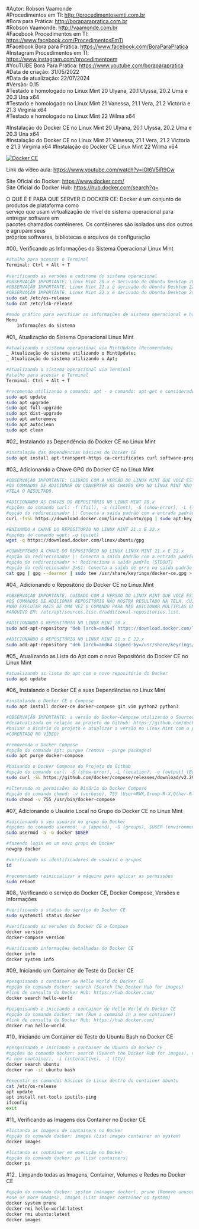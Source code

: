 #Autor: Robson Vaamonde<br>
#Procedimentos em TI: http://procedimentosemti.com.br<br>
#Bora para Prática: http://boraparapratica.com.br<br>
#Robson Vaamonde: http://vaamonde.com.br<br>
#Facebook Procedimentos em TI: https://www.facebook.com/ProcedimentosEmTi<br>
#Facebook Bora para Prática: https://www.facebook.com/BoraParaPratica<br>
#Instagram Procedimentos em TI: https://www.instagram.com/procedimentoem<br>
#YouTUBE Bora Para Prática: https://www.youtube.com/boraparapratica<br>
#Data de criação: 31/05/2022<br>
#Data de atualização: 22/07/2024<br>
#Versão: 0.15<br>
#Testado e homologado no Linux Mint 20 Ulyana, 20.1 Ulyssa, 20.2 Uma e 20.3 Una x64<br>
#Testado e homologado no Linux Mint 21 Vanessa, 21.1 Vera, 21.2 Victoria e 21.3 Virginia x64<br>
#Testado e homologado no Linux Mint 22 Wilma x64<br>

#Instalação do Docker CE no Linux Mint 20 Ulyana, 20.1 Ulyssa, 20.2 Uma e 20.3 Una x64<br>
#Instalação do Docker CE no Linux Mint 21 Vanessa, 21.1 Vera, 21.2 Victoria e 21.3 Virginia x64
#Instalação do Docker CE Linux Mint 22 Wilma x64<br>

[![Docker CE](http://img.youtube.com/vi/iOI6V5iR9Cw/0.jpg)](https://www.youtube.com/watch?v=iOI6V5iR9Cw "Docker CE")

Link da vídeo aula: https://www.youtube.com/watch?v=iOI6V5iR9Cw

Site Oficial do Docker: https://www.docker.com/<br>
Site Oficial do Docker Hub: https://hub.docker.com/search?q=

O QUE É E PARA QUE SERVER O DOCKER CE: Docker é um conjunto de produtos de plataforma como<br>
serviço que usam virtualização de nível de sistema operacional para entregar software em<br>
pacotes chamados contêineres. Os contêineres são isolados uns dos outros e agrupam seus<br>
próprios softwares, bibliotecas e arquivos de configuração

#00_ Verificando as Informações do Sistema Operacional Linux Mint<br>
```bash
#atalho para acessar o Terminal
Terminal: Ctrl + Alt + T
	
#verificando as versões e codinome do sistema operacional
#OBSERVAÇÃO IMPORTANTE: Linux Mint 20.x é derivado do Ubuntu Desktop 20.04.x Focal Fossa
#OBSERVAÇÃO IMPORTANTE: Linux Mint 21.x é derivado do Ubuntu Desktop 22.04.x Jammy Jellyfish
#OBSERVAÇÃO IMPORTANTE: Linux Mint 22.x é derivado do Ubuntu Desktop 24.04.x Noble Numbat
sudo cat /etc/os-release
sudo cat /etc/lsb-release

#modo gráfico para verificar as informações de sistema operacional e hardware
Menu
	Informações do Sistema
```

#01_ Atualização do Sistema Operacional Linux Mint<br>
```bash
#atualizando o sistema operacional via MintUpdate (Recomendado)
_ Atualização do sistema utilizando o MintUpdate;
_ Atualização do sistema utilizando o Apt;

#atualizando o sistema operacional via Terminal
#atalho para acessar o Terminal
Terminal: Ctrl + Alt + T

#recomendo utilizando o comando: apt - o comando: apt-get e considerado obsoleto
sudo apt update
sudo apt upgrade
sudo apt full-upgrade
sudo apt dist-upgrade
sudo apt autoremove
sudo apt autoclean
sudo apt clean
```

#02_ Instalando as Dependência do Docker CE no Linux Mint<br>
```bash
#instalação das dependências básicas do Docker CE
sudo apt install apt-transport-https ca-certificates curl software-properties-common gnupg-agent
```

#03_ Adicionando a Chave GPG do Docker CE no Linux Mint<br>
```bash
#OBSERVAÇÃO IMPORTANTE: CUIDADO COM A VERSÃO DO LINUX MINT QUE VOCÊ ESTÁ USANDO,
#OS COMANDOS DE ADICIONAR OU CONVERTER AS CHAVES GPG NO LINUX MINT NÃO MOSTRA NA
#TELA O RESULTADO.

#ADICIONANDO AS CHAVES DO REPOSITÓRIO NO LINUX MINT 20.x
#opções do comando curl: -f (fail), -s (silent), -S (show-error), -L (location)
#opção do redirecionador |: Conecta a saída padrão com a entrada padrão de outro comando
curl -fsSL https://download.docker.com/linux/ubuntu/gpg | sudo apt-key add -

#BAIXANDO A CHAVE DO REPOSITÓRIO NO LINUX MINT 21.x E 22.x
#opções do comando wget: -q (quiet)
wget -q https://download.docker.com/linux/ubuntu/gpg 

#CONVERTENDO A CHAVE DO REPOSITÓRIO NO LINUX LINUX MINT 21.x E 22.x
#opção do redirecionador |: Conecta a saída padrão com a entrada padrão de outro comando
#opção do redirecionador >: Redireciona a saída padrão (STDOUT)
#opção do redirecionador 2>&1: Conecta a saída de erro na saída padrão
cat gpg | gpg --dearmor | sudo tee /usr/share/keyrings/docker-ce.gpg > /dev/null 2>&1
```

#04_ Adicionando o Repositório do Docker CE no Linux Mint<br>
```bash
#OBSERVAÇÃO IMPORTANTE: CUIDADO COM A VERSÃO DO LINUX MINT QUE VOCÊ ESTÁ USANDO,
#OS COMANDOS DE ADICIONAR REPOSITÓRIO NÃO MOSTRA RESULTADO NA TELA, CUIDADO PARA
#NÃO EXECUTAR MAIS DE UMA VEZ O COMANDO PARA NÃO ADICIONAR MÚLTIPLAS ENTRADAS NO
#ARQUIVO EM: /etc/apt/sources.list.d/additional-repositories.list.

#ADICIONANDO O REPOSITÓRIO NO LINUX MINT 20.x
sudo add-apt-repository "deb [arch=amd64] https://download.docker.com/linux/ubuntu focal stable"

#ADICIONANDO O REPOSITÓRIO NO LINUX MINT 21.x E 22.x
sudo add-apt-repository "deb [arch=amd64 signed-by=/usr/share/keyrings/docker-ce.gpg] https://download.docker.com/linux/ubuntu jammy stable"
```

#05_ Atualizando as Lista do Apt com o novo Repositório do Docker CE no Linux Mint<br>
```bash
#atualizando as lista do apt com o novo repositório do Docker
sudo apt update
```

#06_ Instalando o Docker CE e suas Dependências no Linux Mint<br>
```bash
#instalando o Docker CE e Compose
sudo apt install docker-ce docker-compose git vim python2 python3

#OBSERVAÇÃO IMPORTANTE: a versão do Docker-Compose utilizando o Sources List do Docker-CE está
#desatualizada em relação ao projeto do Github: https://github.com/docker/compose, é recomendado
#baixar o Binário do projeto e atualizar a versão no Linux Mint com o procedimento abaixo (NÃO
#COMENTADO NO VÍDEO)

#removendo o Docker Compose
#opção do comando apt: purgue (remove --purge packages)
sudo apt purge docker-compose

#baixando o Docker Compose do Projeto do Github
#opção do comando curl: -S (show-error), -L (location), -o (output) (Build 2.29.x 22/07/2024)
sudo curl -SL https://github.com/docker/compose/releases/download/v2.29.0/docker-compose-linux-x86_64 -o /usr/bin/docker-compose

#alterando as permissões do Binário do Docker Compose	
#opção do comando chmod: -v (verbose), 755 (User=RWX,Group-R-X,Other-R-X)
sudo chmod -v 755 /usr/bin/docker-compose
```

#07_ Adicionando o Usuário Local no Grupo do Docker CE no Linux Mint<br>
```bash
#adicionando o seu usuário no grupo do Docker
#opções do comando usermod: -a (append), -G (groups), $USER (environment variable)
sudo usermod -a -G docker $USER

#fazendo login em um novo grupo do Docker
newgrp docker

#verificando os identificadores de usuário e grupos
id

#recomendado reinicializar a máquina para aplicar as permissões
sudo reboot
```

#08_ Verificando o serviço do Docker CE, Docker Compose, Versões e Informações<br>
```bash
#verificando o status do serviço do Docker CE
sudo systemctl status docker

#verificando as versões do Docker CE e Compose
docker version
docker-compose version

#verificando informações detalhadas do Docker CE
docker info
docker system info
```

#09_ Iniciando um Container de Teste do Docker CE<br>
```bash
#pesquisando o container de Hello World do Docker CE
#opção do comando docker: search (Search the Docker Hub for images)
#link de consulta do Docker Hub: https://hub.docker.com/
docker search hello-world

#pesquisando e iniciando o container de Hello World do Docker CE
#opção do comando docker: run (Run a command in a new container)
#link de consulta do Docker Hub: https://hub.docker.com/
docker run hello-world
```

#10_ Iniciando um Container de Teste do Ubuntu Bash no Docker CE<br>
```bash
#pesquisando e iniciando o container do Ubuntu do Docker CE
#opções do comando docker: search (Search the Docker Hub for images), run (Run a command in 
#a new container), -i (interactive), -t (tty)
docker search ubuntu
docker run -it ubuntu bash

#executar os comandos básicos de Linux dentro do container Ubuntu
cat /etc/os-release
apt update
apt install net-tools iputils-ping
ifconfig
exit
```

#11_ Verificando as Imagens dos Container no Docker CE<br>
```bash
#listando as imagens de containers no Docker
#opção do comando docker: images (List images container on system)
docker images

#listando os container em execução no Docker
#opção do comando docker: ps (List containers)
docker ps
```

#12_ Limpando todas as Imagens, Container, Volumes e Redes no Docker CE<br>
```bash
#opção do comando docker: system (manager docker), prune (Remove unused data), rmi (Remove 
#one or more images), images (List images container on system)
docker system prune
docker rmi hello-world:latest
docker rmi ubuntu:latest
docker images
```